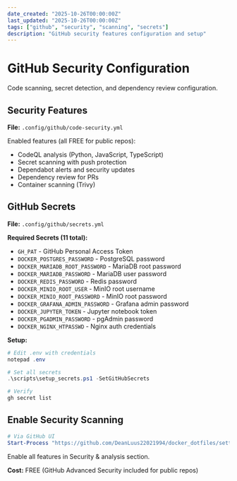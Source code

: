 ```yaml
---
date_created: "2025-10-26T00:00:00Z"
last_updated: "2025-10-26T00:00:00Z"
tags: ["github", "security", "scanning", "secrets"]
description: "GitHub security features configuration and setup"
---
```

# GitHub Security Configuration

Code scanning, secret detection, and dependency review configuration.

## Security Features

**File:** `.config/github/code-security.yml`

Enabled features (all FREE for public repos):

- CodeQL analysis (Python, JavaScript, TypeScript)
- Secret scanning with push protection
- Dependabot alerts and security updates
- Dependency review for PRs
- Container scanning (Trivy)

## GitHub Secrets

**File:** `.config/github/secrets.yml`

**Required Secrets (11 total):**

- `GH_PAT` - GitHub Personal Access Token
- `DOCKER_POSTGRES_PASSWORD` - PostgreSQL password
- `DOCKER_MARIADB_ROOT_PASSWORD` - MariaDB root password
- `DOCKER_MARIADB_PASSWORD` - MariaDB user password
- `DOCKER_REDIS_PASSWORD` - Redis password
- `DOCKER_MINIO_ROOT_USER` - MinIO root username
- `DOCKER_MINIO_ROOT_PASSWORD` - MinIO root password
- `DOCKER_GRAFANA_ADMIN_PASSWORD` - Grafana admin password
- `DOCKER_JUPYTER_TOKEN` - Jupyter notebook token
- `DOCKER_PGADMIN_PASSWORD` - pgAdmin password
- `DOCKER_NGINX_HTPASSWD` - Nginx auth credentials

**Setup:**

```powershell
# Edit .env with credentials
notepad .env

# Set all secrets
.\scripts\setup_secrets.ps1 -SetGitHubSecrets

# Verify
gh secret list
```

## Enable Security Scanning

```powershell
# Via GitHub UI
Start-Process "https://github.com/DeanLuus22021994/docker_dotfiles/settings/security_analysis"
```

Enable all features in Security & analysis section.

**Cost:** FREE (GitHub Advanced Security included for public repos)
